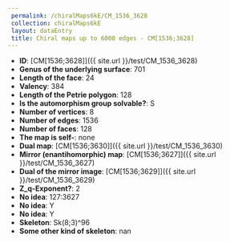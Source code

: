 ```yaml
--- 
 permalink: /chiralMaps6kE/CM_1536_3628 
 collection: chiralMaps6kE
 layout: dataEntry
 title: Chiral maps up to 6000 edges - CM[1536;3628]
---
```


- **ID**: [CM[1536;3628]]({{ site.url }}/test/CM_1536_3628)
- **Genus of the underlying surface**: 701
- **Length of the face**: 24
- **Valency**: 384
- **Length of the Petrie polygon**: 128
- **Is the automorphism group solvable?**: S
- **Number of vertices**: 8
- **Number of edges**: 1536
- **Number of faces**: 128
- **The map is self-**: none
- **Dual map**: [CM[1536;3630]]({{ site.url }}/test/CM_1536_3630)
- **Mirror (enantihomorphic) map**: [CM[1536;3627]]({{ site.url }}/test/CM_1536_3627)
- **Dual of the mirror image**: [CM[1536;3629]]({{ site.url }}/test/CM_1536_3629)
- **Z_q-Exponent?**: 2
- **No idea**:  127:3627
- **No idea**: Y
- **No idea**: Y
- **Skeleton**: Sk(8;3)^96
- **Some other kind of skeleton**: nan
